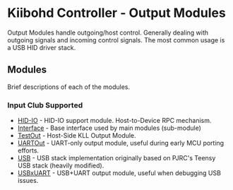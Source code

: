 # Kiibohd Controller - Output Modules

Output Modules handle outgoing/host control.
Generally dealing with outgoing signals and incoming control signals.
The most common usage is a USB HID driver stack.


## Modules

Brief descriptions of each of the modules.

### Input Club Supported

* [HID-IO](HID-IO) - HID-IO support module. Host-to-Device RPC mechanism.
* [Interface](Interface) - Base interface used by main modules (sub-module)
* [TestOut](TestOut) - Host-Side KLL Output Module.
* [UARTOut](UARTOut) - UART-only output module, useful during early MCU porting efforts.
* [USB](USB) - USB stack implementation originally based on PJRC's Teensy USB stack (heavily modified).
* [USBxUART](USBxUART) - USB+UART output module, useful when debugging USB issues.

